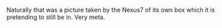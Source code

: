 Naturally that was a picture taken by the Nexus7 of its own box which it is pretending to still be in. Very meta.